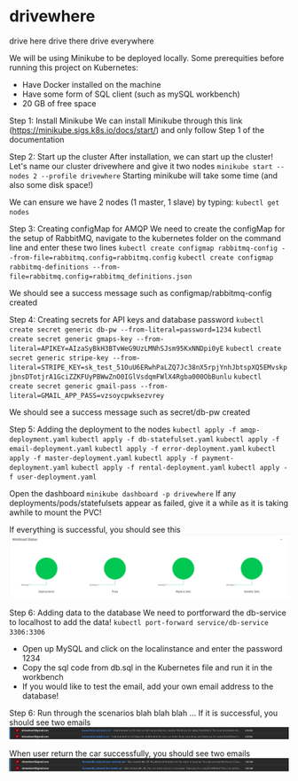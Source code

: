 # drivewhere
drive here drive there drive everywhere


<!-- Deploying on Kubernetes -->
We will be using Minikube to be deployed locally. 
Some prerequities before running this project on Kubernetes:
- Have Docker installed on the machine
- Have some form of SQL client (such as mySQL workbench)
- 20 GB of free space


Step 1: Install Minikube
We can install Minikube through this link (https://minikube.sigs.k8s.io/docs/start/) and only follow Step 1 of the documentation

Step 2: Start up the cluster
After installation, we can start up the cluster! Let's name our cluster drivewhere and give it two nodes
`minikube start --nodes 2 --profile drivewhere`
Starting minikube will take some time (and also some disk space!)

We can ensure we have 2 nodes (1 master, 1 slave) by typing:
`kubectl get nodes`

Step 3: Creating configMap for AMQP
We need to create the configMap for the setup of RabbitMQ, navigate to the kubernetes folder on the command line and enter these two lines 
`kubectl create configmap rabbitmq-config --from-file=rabbitmq.config=rabbitmq.config`
`kubectl create configmap rabbitmq-definitions --from-file=rabbitmq.config=rabbitmq_definitions.json`

We should see a success message such as configmap/rabbitmq-config created

Step 4: Creating secrets for API keys and database password
`kubectl create secret generic db-pw --from-literal=password=1234`
`kubectl create secret generic gmaps-key --from-literal=APIKEY=AIzaSyBkH3BTvWeG9UzLMNhSJsm95KxNNDpi0yE`
`kubectl create secret generic stripe-key --from-literal=STRIPE_KEY=sk_test_51OuU6ERwhPaLZQ7Jc38nX5rpjYnhJbtspXQ5EMvskpjbnsDTotjrA1GciZZKFUyPBWwZnO0IGlVsdqmFWlX4Rgba000ObBunlu`
`kubectl create secret generic gmail-pass --from-literal=GMAIL_APP_PASS=vzsoycpwksezvrey`

We should see a success message such as secret/db-pw created

Step 5: Adding the deployment to the nodes
`kubectl apply -f amqp-deployment.yaml`
`kubectl apply -f db-statefulset.yaml`
`kubectl apply -f email-deployment.yaml` 
`kubectl apply -f error-deployment.yaml` 
`kubectl apply -f master-deployment.yaml` 
`kubectl apply -f payment-deployment.yaml` 
`kubectl apply -f rental-deployment.yaml` 
`kubectl apply -f user-deployment.yaml` 

Open the dashboard
`minikube dashboard -p drivewhere`
If any deployments/pods/statefulsets appear as failed, give it a while as it is taking awhile to mount the PVC!

If everything is successful, you should see this
![Kubernetes Dashboard](image.png)

Step 6: Adding data to the database
We need to portforward the db-service to localhost to add the data!
`kubectl port-forward service/db-service 3306:3306`

- Open up MySQL and click on the localinstance and enter the password 1234
- Copy the sql code from db.sql in the Kubernetes file and run it in the workbench
- If you would like to test the email, add your own email address to the database!

Step 6: Run through the scenarios
blah blah blah
...
If it is successful, you should see two emails
![email sent by drivewhere1@gmail.com](image-1.png)

When user return the car successfully, you should see two emails
![email sent by drivewhere1@gmail.com](image-2.png)